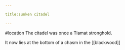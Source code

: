 --- 
title:sunken citadel 
---
#location
The citadel was once a Tiamat stronghold.

It now lies at the bottom of a chasm in the [[blackwood]]
